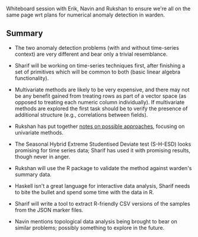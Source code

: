 Whiteboard session with Erik, Navin and Rukshan to ensure we're all on
the same page wrt plans for numerical anomaly detection in warden.

Summary
-------

 - The two anomaly detection problems (with and without time-series
   context) are very different and bear only a trivial resemblance.

 - Sharif will be working on time-series techniques first, after
   finishing a set of primitives which will be common to both (basic
   linear algebra functionality).

 - Multivariate methods are likely to be very expensive, and there may
   not be any benefit gained from treating rows as part of a vector
   space (as opposed to treating each numeric column
   individually). If multivariate methods are explored the first task
   should be to verify the presence of additional structure (e.g.,
   correlations between fields).

 - Rukshan has put together [notes on possible
   approaches](https://github.com/ambiata/warden/blob/249208061dc1bc4d022d554da113bebf88dec769/doc/stats_and_plots.md),
   focusing on univariate methods.

  - The Seasonal Hybrid Extreme Studentised Deviate test (S-H-ESD)
    looks promising for time series data; Sharif has used it with
    promising results, though never in anger.

  - Rukshan will use the R package to validate the method against
    warden's summary data.

 - Haskell isn't a great language for interactive data analysis,
   Sharif needs to bite the bullet and spend some time with the data
   in R.

  - Sharif will write a tool to extract R-friendly CSV versions of the
    samples from the JSON marker files.

 - Navin mentions topological data analysis being brought to bear on
   similar problems; possibly something to explore in the future.
